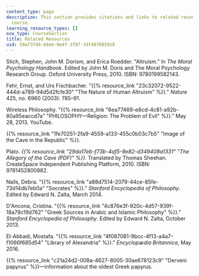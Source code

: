 ```yaml
---
content_type: page
description: This section provides citations and links to related resources for the
  course.
learning_resource_types: []
ocw_type: CourseSection
title: Related Resources
uid: 59af3fd4-04eb-9e4f-3f87-3df407085918
---
```


Stich, Stephen, John M. Dorism, and Erica Roedder. "Altruism." In _The Moral Psychology Handbook_. Edited by John M. Doris and The Moral Psychology Research Group. Oxford University Press, 2010. ISBN: 9780199582143.

Fehr, Ernst, and Urs Fischbacher. "{{% resource_link "23c32072-9522-444d-a789-94d5d2fcfe30" "The Nature of Human Altruism" %}}." _Nature_ 425, no. 6960 (2003): 785–91.

Wireless Philosophy. "{{% resource_link "6ea77469-e8cd-4c81-a92b-80a95eaccd7a" "PHILOSOPHY—Religion: The Problem of Evil" %}}." May 28, 2013. YouTube.

{{% resource_link "1fe70251-2fa9-4559-a133-455c0b03c7b5" "Image of the Cave in the Republic" %}}.

Plato. _{{% resource_link "29da17eb-f73b-4af5-9e82-d349408a1331" "The Allegory of the Cave (PDF)" %}}._ Translated by Thomas Sheehan. CreateSpace Independent Publishing Platform, 2010. ISBN: 9781452800882.

Nails, Debra. "{{% resource_link "a88d7514-2079-44ce-85fe-73d14db7eb0a" "Socrates" %}}." _Stanford Encyclopedia of Philosophy_. Edited by Edward N. Zalta, March 2014.

D'Ancona, Cristina. "{{% resource_link "4c876e3f-920c-4d57-939f-18a79c19d762" "Greek Sources in Arabic and Islamic Philosophy" %}}." _Stanford Encyclopedia of Philosophy_. Edited by Edward N. Zalta, October 2013.

El-Abbadi, Mostafa. "{{% resource_link "4f087081-9bcc-4f13-a4a7-f1066f685d54" "Library of Alexandria" %}}." _Encyclopædia Britannica_, May 2016.

{{% resource_link "c21a24d2-008a-4627-8005-30ae678123c9" "Derveni papyrus" %}}—information about the oldest Greek papyrus.